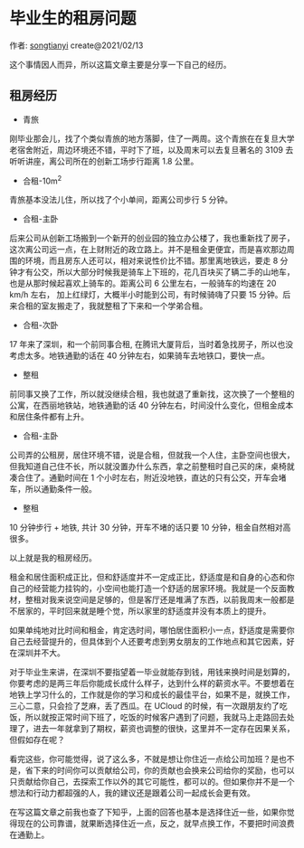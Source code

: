 # 毕业生的租房问题

作者: [songtianyi](http://songtianyi.info) create@2021/02/13

这个事情因人而异，所以这篇文章主要是分享一下自己的经历。

## 租房经历

* 青旅

刚毕业那会儿，找了个类似青旅的地方落脚，住了一两周。这个青旅在在复旦大学老宿舍附近，周边环境还不错，平时下了班，以及周末可以去复旦著名的 3109 去听听讲座，离公司所在的创新工场步行距离 1.8 公里。

* 合租-10m<sup>2</sup>

青旅基本没法儿住，所以找了个小单间，距离公司步行 5 分钟。

* 合租-主卧

后来公司从创新工场搬到一个新开的创业园的独立办公楼了，我也重新找了房子，这次离公司远一点，在上财附近的政立路上。并不是租金更便宜，而是喜欢那边周围的环境，而且房东人还可以，相对来说性价比不错。那里离地铁远，要走 8 分钟才有公交，所以大部分时候我是骑车上下班的，花几百块买了辆二手的山地车，也是从那时候起喜欢上骑车的。距离公司 6 公里左右，一般骑车的均速在 20 km/h 左右， 加上红绿灯，大概半小时能到公司，有时候骑嗨了只要 15 分钟。后来合租的室友搬走了，我就整租了下来和一个学弟合租。

* 合租-次卧

17 年来了深圳，和一个前同事合租, 在腾讯大厦背后，当时着急找房子，所以也没考虑太多。地铁通勤的话在 40 分钟左右，如果骑车去地铁口，要快一点。

* 整租

前同事又换了工作，所以就没继续合租，我也就退了重新找，这次换了一个整租的公寓，在西丽地铁站，地铁通勤的话 40 分钟左右，时间没什么变化，但租金成本和居住条件都有上升。

* 合租-主卧

公司弄的公租房，居住环境不错，说是合租，但就我一个人住，主卧空间也很大，但我知道自己住不长，所以就没置办什么东西，拿之前整租时自己买的床，桌椅就凑合住了。通勤时间在 1 个小时左右，附近没地铁，直达的只有公交，开车会堵车，所以通勤条件一般。

* 整租

10 分钟步行 + 地铁, 共计 30 分钟，开车不堵的话只要 10 分钟，租金自然相对高很多。

以上就是我的租房经历。

租金和居住面积成正比，但和舒适度并不一定成正比，舒适度是和自身的心态和你自己的经营能力挂钩的，小空间也能打造一个舒适的居家环境。我就是一个反面教材，整租对我来说空间是足够的，但是客厅还是堆满了东西，以前我周末一般都是不居家的，平时回来就是睡个觉，所以家里的舒适度并没有本质上的提升。

如果单纯地对比时间和租金，肯定选时间，哪怕居住面积小一点，舒适度是需要你自己去经营提升的，但具体到个人还要考虑到男女朋友的工作地点和其它因素，好在深圳并不大。

对于毕业生来讲，在深圳不要指望着一毕业就能存到钱，用钱来换时间是划算的，你要考虑的是两三年后你能成长成什么样子，达到什么样的薪资水平。不要想着在地铁上学习什么的，工作就是你的学习和成长的最佳平台，如果不是，就换工作，三心二意，只会捡了芝麻，丢了西瓜。在 UCloud 的时候，有一次跟朋友约了吃饭，所以就按正常时间下班了，吃饭的时候客户遇到了问题，我就马上走路回去处理了，进去一年就拿到了期权，薪资也调整的很快，这里并不一定存在因果关系，但假如存在呢？

看完这些，你可能觉得，说了这么多，不就是想让你住近一点给公司加班？是也不是，省下来的时间你可以贡献给公司，你的贡献也会换来公司给你的奖励，也可以只贡献给你自己，去探索工作以外的其它可能性，都可以的。但如果你并不是一个想法和行动力都超强的人，我的建议还是跟着公司一起成长会更有效。

在写这篇文章之前我也查了下知乎，上面的回答也基本是选择住近一些，如果你觉得现在的公司靠谱，就果断选择住近一点，反之，就早点换工作，不要把时间浪费在通勤上。
